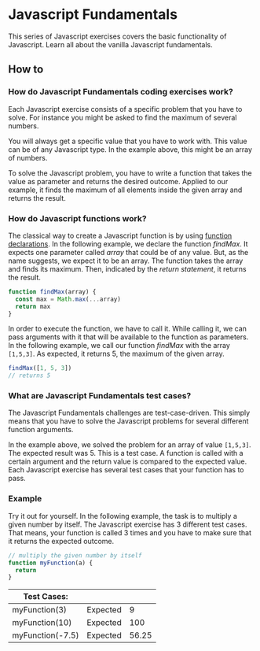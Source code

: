 # Javascript Fundamentals

This series of Javascript exercises covers the basic functionality of Javascript. Learn all about the vanilla Javascript fundamentals.

## How to

### How do Javascript Fundamentals coding exercises work?

Each Javascript exercise consists of a specific problem that you have to solve. For instance you might be asked to find the maximum of several numbers.

You will always get a specific value that you have to work with. This value can be of any Javascript type. In the example above, this might be an array of numbers.

To solve the Javascript problem, you have to write a function that takes the value as parameter and returns the desired outcome. Applied to our example, it finds the maximum of all elements inside the given array and returns the result.

### How do Javascript functions work?

The classical way to create a Javascript function is by using [function declarations](https://developer.mozilla.org/en-US/docs/Web/JavaScript/Guide/Functions#function_declarations). In the following example, we declare the function _findMax_. It expects one parameter called _array_ that could be of any value. But, as the name suggests, we expect it to be an array. The function takes the array and finds its maximum. Then, indicated by the _return statement_, it returns the result.

```js
function findMax(array) {
  const max = Math.max(...array)
  return max
}
```

In order to execute the function, we have to call it. While calling it, we can pass arguments with it that will be available to the function as parameters. In the following example, we call our function _findMax_ with the array `[1,5,3]`. As expected, it returns 5, the maximum of the given array.

```js
findMax([1, 5, 3])
// returns 5
```

### What are Javascript Fundamentals test cases?

The Javascript Fundamentals challenges are test-case-driven. This simply means that you have to solve the Javascript problems for several different function arguments.

In the example above, we solved the problem for an array of value `[1,5,3]`. The expected result was 5. This is a test case. A function is called with a certain argument and the return value is compared to the expected value. Each Javascript exercise has several test cases that your function has to pass.

### Example

Try it out for yourself. In the following example, the task is to multiply a given number by itself. The Javascript exercise has 3 different test cases. That means, your function is called 3 times and you have to make sure that it returns the expected outcome.

```js
// multiply the given number by itself
function myFunction(a) {
  return
}
```

| Test Cases:      |          |       |
| ---------------- | -------- | ----- |
| myFunction(3)    | Expected | 9     |
| myFunction(10)   | Expected | 100   |
| myFunction(-7.5) | Expected | 56.25 |
